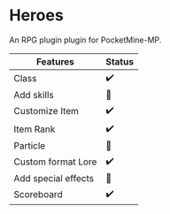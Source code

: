 # Heroes
An RPG plugin plugin for PocketMine-MP.

|Features|Status|
|---|---|
|Class|✔️|
|Add skills|🔴|
|Customize Item|✔️|
|Item Rank|✔️|
|Particle|🔴|
|Custom format Lore|✔️|
|Add special effects|🔴|
|Scoreboard|✔️|
